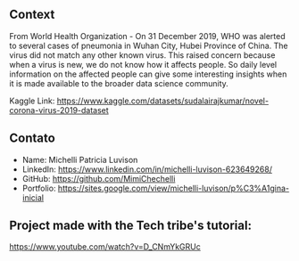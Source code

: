 ## Context
From World Health Organization - On 31 December 2019, WHO was alerted to several cases of pneumonia in Wuhan City, Hubei Province of China. The virus did not match any other known virus. This raised concern because when a virus is new, we do not know how it affects people.
So daily level information on the affected people can give some interesting insights when it is made available to the broader data science community.

Kaggle Link: https://www.kaggle.com/datasets/sudalairajkumar/novel-corona-virus-2019-dataset

## Contato
* Name: Michelli Patricia Luvison
* LinkedIn: https://www.linkedin.com/in/michelli-luvison-623649268/
* GitHub: https://github.com/MimiChechelli
* Portfolio: https://sites.google.com/view/michelli-luvison/p%C3%A1gina-inicial

## Project made with the Tech tribe's tutorial:
https://www.youtube.com/watch?v=D_CNmYkGRUc
